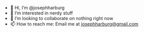 - 👋 Hi, I’m @josephharburg
- 👀 I’m interested in nerdy stuff
- 💞️ I’m looking to collaborate on nothing right now
- 📫 How to reach me: Email me at josephharburg@gmail.com

<!---
josephharburg/josephharburg is a ✨ special ✨ repository because its `README.md` (this file) appears on your GitHub profile.
You can click the Preview link to take a look at your changes.
--->
